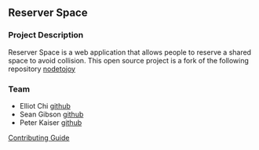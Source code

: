 ## Reserver Space
### Project Description
Reserver Space is a web application that allows people to reserve a shared space to avoid collision.
This open source project is a fork of the following repository [nodetojoy](https://github.com/nodetojoy/nodetojoy)

### Team
- Elliot Chi [github](github.com/elliotschi)
- Sean Gibson [github](github.com/seanagibson)
- Peter Kaiser [github](github.com/kaiserui)

[Contributing Guide](https://github.com/Full-Metal-JS/reserver-space/blob/master/CONTRIBUTING.md)
